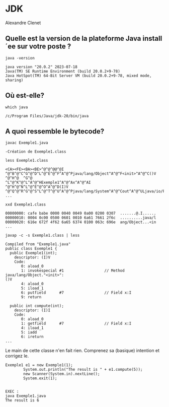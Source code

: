 # JDK

Alexandre Clenet

## Quelle est la version de la plateforme Java install´ee sur votre poste ?
```
java -version

java version "20.0.2" 2023-07-18
Java(TM) SE Runtime Environment (build 20.0.2+9-78)
Java HotSpot(TM) 64-Bit Server VM (build 20.0.2+9-78, mixed mode, sharing)
```
## Où est-elle?
```
which java

/c/Program Files/Java/jdk-20/bin/java
```

## A quoi ressemble le bytecode?

```
javac Exemple1.java

-Création de Exemple1.class
```
```
less Exemple1.class

<CA><FE><BA><BE>^@^@^@@^@I
^@^B^@^C^G^@^D^L^@^E^@^F^A^@^Pjava/lang/Object^A^@^F<init>^A^@^C()V     ^@^H^@  ^G^@
^L^@^K^@^L^A^@^HExemple1^A^@^Ax^A^@^AI
^@^H^@^N^L^@^E^@^O^A^@^D(I)V    ^@^Q^@^R^G^@^S^L^@^T^@^U^A^@^Pjava/lang/System^A^@^Cout^A^@^ULjava/io/PrintStream;
...
```
```
xxd Exemple1.class

00000000: cafe babe 0000 0040 0049 0a00 0200 0307  .......@.I......
00000010: 0004 0c00 0500 0601 0010 6a61 7661 2f6c  ..........java/l
00000020: 616e 672f 4f62 6a65 6374 0100 063c 696e  ang/Object...<in   
...
```
```
javap -c -s Exemple1.class | less

Compiled from "Exemple1.java"
public class Exemple1 {
  public Exemple1(int);
    descriptor: (I)V
    Code:
       0: aload_0
       1: invokespecial #1                  // Method java/lang/Object."<init>":
()V
       4: aload_0
       5: iload_1
       6: putfield      #7                  // Field x:I
       9: return

  public int compute(int);
    descriptor: (I)I
    Code:
       0: aload_0
       1: getfield      #7                  // Field x:I
       4: iload_1
       5: iadd
       6: ireturn
...
```

Le main de cette classe n'en fait rien. Comprenez sa (basique)
intention et corrigez le.
```
Exemple1 e1 = new Exemple1(1);
        System.out.println("The result is " + e1.compute(5));
        new Scanner(System.in).nextLine();
        System.exit(1);


EXEC : 
java Exemple1.java
The result is 6

```